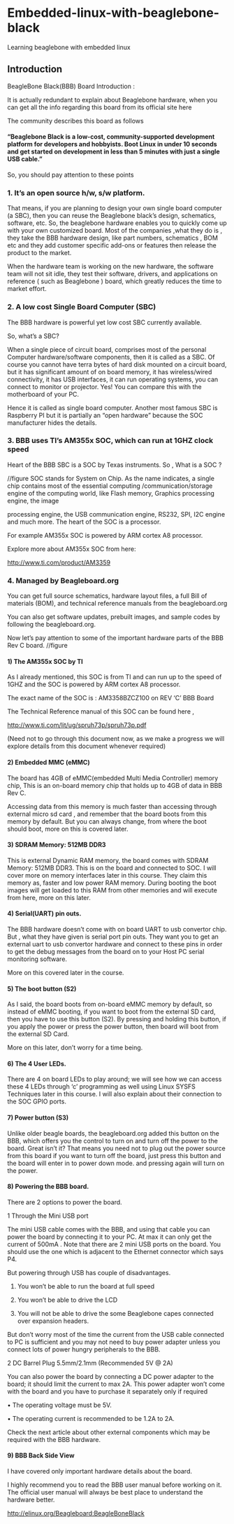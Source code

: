 # Embedded-linux-with-beaglebone-black
Learning beaglebone with embedded linux

## Introduction
BeagleBone Black(BBB) Board Introduction :

It is actually redundant to explain about Beaglebone hardware, when you can get all the info regarding this board from its official site here 

The community describes this board as follows

#### “Beaglebone Black is a low-cost, community-supported development platform for developers and hobbyists. Boot Linux in under 10 seconds and get started on development in less than 5 minutes with just a single USB cable.”

So, you should pay attention to these points 

### 1. It’s an open source h/w, s/w platform. 

That means, if you are planning to design your own single board computer (a SBC), then you can reuse the Beaglebone black’s design, schematics, software, etc. So, the beaglebone hardware enables you to quickly come up with your own customized board. Most of the companies ,what they do is , they take the BBB hardware design, like part numbers, schematics , BOM etc and they add customer specific add-ons or features then release the product to the market. 

When the hardware team is working on the new hardware, the software team will not sit idle, they test their software, drivers, and applications on reference ( such as Beaglebone ) board, which greatly reduces the time to market effort.  

### 2. A low cost Single Board Computer (SBC)

The BBB hardware is powerful yet low cost SBC currently available. 

So, what’s a SBC?

When a single piece of circuit board, comprises most of the personal Computer hardware/software components, then it is called as a SBC. Of course you cannot have terra bytes of hard disk mounted on a circuit board, but it has significant amount of on board memory, it has wireless/wired connectivity, it has USB interfaces, it can run operating systems, you can connect to monitor or projector. Yes! You can compare this with the motherboard of your PC.

 Hence it is called as single board computer. Another most famous SBC is Raspberry PI but it is partially an “open hardware” because the SOC manufacturer hides the details. 

### 3. BBB uses TI’s AM355x SOC, which can run at 1GHZ clock speed

Heart of the BBB SBC is a SOC by Texas instruments. 
So , What is a SOC ? 

//figure
 SOC stands for System on Chip. As the name indicates, a single chip contains most of the essential computing /communication/storage engine of the computing world, like Flash memory, Graphics processing engine, the image 

processing engine, the USB communication engine, RS232, SPI, I2C engine and much more. The heart of the SOC is a processor.

For example AM355x SOC is powered by ARM cortex A8 processor.

Explore more about AM355x SOC from here:

http://www.ti.com/product/AM3359 

### 4. Managed by Beagleboard.org 

You can get full source schematics, hardware layout files, a full Bill of materials (BOM), and technical reference manuals from the beagleboard.org

You can also get software updates, prebuilt images, and sample codes by following the beagleboard.org.

Now let’s pay attention to some of the important hardware parts of the BBB Rev C board. 
//figure
#### 1) The AM355x SOC by TI

As I already mentioned, this SOC is from TI and can run up to the speed of 1GHZ and the SOC is powered by ARM cortex A8 processor.

The exact name of the SOC is : AM3358BZCZ100  on REV ‘C’ BBB Board

The Technical Reference manual of this SOC can be found here , 

http://www.ti.com/lit/ug/spruh73p/spruh73p.pdf

(Need not to go through this document now, as we make a progress we will explore details from this document whenever required)

#### 2) Embedded MMC (eMMC)

The board has 4GB of eMMC(embedded Multi Media Controller) memory chip, This is an on-board  memory chip that holds up to 4GB of data in BBB Rev C.

Accessing data from this memory is much faster than accessing through external micro sd card , and remember that the board boots from this memory by default. But you can always change, from where the boot should boot, more on this is covered later. 

#### 3) SDRAM Memory: 512MB DDR3 

This is external Dynamic RAM memory, the board comes with SDRAM Memory: 512MB DDR3. This is on the board and connected to SOC. I will cover more on memory interfaces later in this course. They claim this memory as, faster and low power RAM memory. During booting the boot images will get loaded to this RAM from other memories and will execute from here, more on this later. 

#### 4) Serial(UART) pin outs. 

The BBB hardware doesn’t come with on board UART to usb convertor chip. But , what they have given is serial port pin outs. They want you to get an external uart to usb convertor hardware and connect to these pins in order to get the debug messages from the board on to your Host PC serial monitoring software.

More on this covered later in the course.  

#### 5) The boot button (S2)

As I said, the board boots from on-board eMMC memory by default, so instead of eMMC booting, if you want to boot from the external SD card, then you have to use this button (S2). By pressing and holding this button, if you apply the power or press the power button, then board will boot from the external SD Card.

More on this later, don’t worry for a time being. 

#### 6) The 4 User LEDs. 

There are 4 on board LEDs to play around; we will see how we can access these 4 LEDs through ‘c’ programming as well using Linux SYSFS Techniques later in this course. I will also explain about their connection to the SOC GPIO ports. 

#### 7) Power button (S3)

Unlike older beagle boards, the beagleboard.org added this button on the BBB, which offers you the control to turn on and turn off the power to the board. Great isn’t it? That means you need not to plug out the power source from this board if you want to turn off the board, just press this button and the board will enter in to power down mode. and pressing again will turn on the power. 

#### 8) Powering the BBB board. 

There are 2 options to power the board. 

1 Through the Mini USB port

The mini USB cable comes with the BBB, and using that cable you can power the board by connecting it to your PC. At max it can only get the current of 500mA . Note that there are 2 mini USB ports on the board. You should use the one which is adjacent to the Ethernet connector which says P4.

But powering through USB has couple of disadvantages.

1) You won’t be able to run the board at full speed

2) You won’t be able to drive the LCD

3) You will not be able to drive the some Beaglebone capes connected over expansion headers.

But don’t worry most of the time the current from the USB cable connected to PC is sufficient and you may not need to buy power adapter unless you connect lots of power hungry peripherals to the BBB. 

2 DC Barrel Plug 5.5mm/2.1mm (Recommended 5V @ 2A) 

You can also power the board by connecting a DC power adapter to the board; it should limit the current to max 2A. This power adapter won’t come with the board and you have to purchase it separately only if required

•          The operating voltage must be 5V.

•          The operating current is recommended to be 1.2A to 2A.

Check the next article about other external components which may be required with the BBB hardware. 

#### 9) BBB Back Side View 

I have covered only important hardware details about the board.

I highly recommend you to read the BBB user manual before working on it. The official user manual will always be best place to understand the hardware better.

 http://elinux.org/Beagleboard:BeagleBoneBlack 
